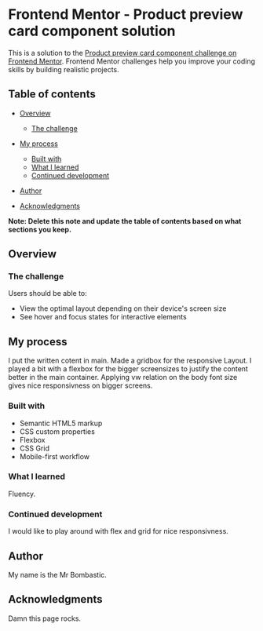 # Frontend Mentor - Product preview card component solution

This is a solution to the [Product preview card component challenge on Frontend Mentor](https://www.frontendmentor.io/challenges/product-preview-card-component-GO7UmttRfa). Frontend Mentor challenges help you improve your coding skills by building realistic projects. 

## Table of contents

- [Overview](#overview)
  - [The challenge](#the-challenge)
- [My process](#my-process)
  - [Built with](#built-with)
  - [What I learned](#what-i-learned)
  - [Continued development](#continued-development)

- [Author](#author)
- [Acknowledgments](#acknowledgments)

**Note: Delete this note and update the table of contents based on what sections you keep.**

## Overview

### The challenge

Users should be able to:

- View the optimal layout depending on their device's screen size
- See hover and focus states for interactive elements



## My process
I put the written cotent in main. Made a gridbox for the responsive Layout. I played a bit with a flexbox for the bigger screensizes to justify the content better in the main container. Applying vw relation on the body 
font size gives nice responsivness on bigger screens.

### Built with

- Semantic HTML5 markup
- CSS custom properties
- Flexbox
- CSS Grid
- Mobile-first workflow

### What I learned

Fluency.

### Continued development

I would like to play around with flex and grid for nice responsivness.

## Author

My name is the Mr Bombastic.

## Acknowledgments

Damn this page rocks.